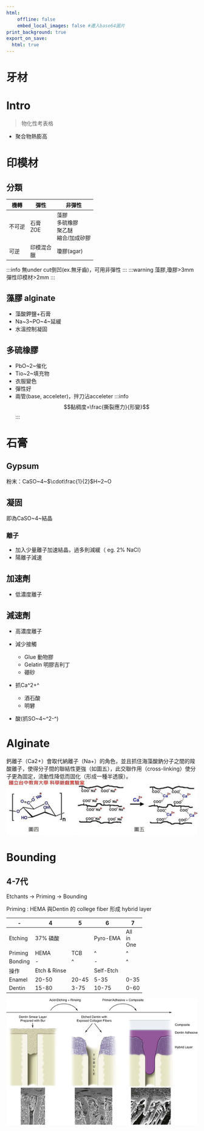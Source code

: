 ```yaml
---
html:
    offline: false
    embed_local_images: false #遷入base64圖片
print_background: true
export_on_save:
  html: true
---
```

# 牙材
# Intro
>物化性考表格
- 聚合物熱膨高
# 印模材
## 分類
| 機轉   | 彈性           | 非彈性 |
| ------ | -------------- | ------ |
| 不可逆 | 石膏<br>ZOE |  藻膠<br>多硫橡膠<br>聚乙醚<br>縮合/加成矽膠      |
| 可逆       | 印模混合<br>臘               |  瓊膠(agar)      |

:::info
無under cut倒凹(ex.無牙齒)，可用非彈性
::: 
:::warning
藻膠,瓊膠>3mm
彈性印模材>2mm
:::
## 藻膠 alginate

- 藻酸鉀鹽+石膏
- Na~3~PO~4~延緩
- 水溫控制凝固
## 多硫橡膠
- PbO~2~催化
- Tio~2~填充物
- 衣服變色
- 彈性好
- 兩管(base, acceleter)，拌刀沾acceleter
:::info
$$黏稠度=\frac{撕裂應力}{形變}$$
:::

# 石膏
## Gypsum
粉末：CaSO~4~$\cdot\frac{1}{2}$H~2~O

## 凝固
即為CaSO~4~結晶
### 離子
- 加入少量離子加速結晶，過多則減緩（ eg. 2% NaCl）
- 陽離子減速


## 加速劑
- 低濃度離子

## 減速劑
- 高濃度離子
- 減少接觸
  - Glue 動物膠
  - Gelatin 明膠吉利丁
  - 硼砂

- 抓Ca^2+^
  - 酒石酸
  - 明礬
- 酸(抓SO~4~^2-^)



# Alginate
鈣離子（Ca2+）會取代納離子（Na+）的角色，並且抓住海藻酸鈉分子之間的羧酸離子，使得分子間的聯結性更強（如圖五），此交聯作用（cross-linking）使分子更為固定，流動性降低而固化（形成一種半透膜）。
![](paste_src/2022-11-06-15-02-06.png)


# Bounding 
## 4-7代
Etchants -> Priming -> Bounding

Priming
: HEMA 與Dentin 的  college fiber 形成 hybrid layer
 


| -        | 4            | 5     | 6         | 7                |
| -------- | ------------ | ----- | --------- | ---------------- |
| Etching  | 37% 磷酸     |      | Pyro-EMA  | All<br>in<br>One |
| Priming  | HEMA         | TCB   | ^         | ^                |
| Bonding | -            | ^     | -         | ^                |
| 操作     | Etch & Rinse |      | Self-Etch |                 |
| Enamel   | 20-50        | 20-45 | 5-35      | 0-35             |
| Dentin   | 15-80        | 3-75 | 10-75     | 0-60             |

![](paste_src/2023-01-01-18-25-42.png)
